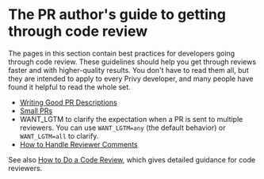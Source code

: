 # The PR author's guide to getting through code review

The pages in this section contain best practices for developers going through
code review. These guidelines should help you get through reviews faster and
with higher-quality results. You don't have to read them all, but they are
intended to apply to every Privy developer, and many people have found it
helpful to read the whole set.

-   [Writing Good PR Descriptions](pr-descriptions.md)
-   [Small PRs](small-prs.md)
-   WANT_LGTM to clarify the expectation when a PR is sent to multiple
    reviewers. You can use `WANT_LGTM=any` (the default behavior) or
    `WANT_LGTM=all` to clarify.
-   [How to Handle Reviewer Comments](handling-comments.md)

See also [How to Do a Code Review](../reviewer/), which gives detailed guidance
for code reviewers.
